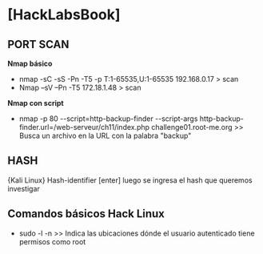 # [HackLabsBook]

## PORT SCAN
**Nmap básico**
- nmap -sC -sS -Pn -T5 -p T:1-65535,U:1-65535 192.168.0.17 > scan
- Nmap –sV –Pn  -T5 172.18.1.48 > scan
	
**Nmap con script**
- nmap -p 80 --script=http-backup-finder --script-args http-backup-finder.url=/web-serveur/ch11/index.php challenge01.root-me.org >> Busca un archivo en la URL con la palabra "backup"

## HASH
 {Kali Linux} Hash-identifier [enter] luego se ingresa el hash que queremos investigar

## Comandos básicos Hack Linux

- sudo -l -n >> Indica las ubicaciones dónde el usuario autenticado tiene permisos como root
